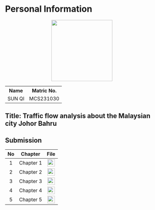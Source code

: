 # Personal Information
<p align="center"><img height="200px" src="https://github.com/drshahizan/research-design/blob/main/proposal/proposal24251/sunqi/IMG_4713.jpg"></p>

<table align="center">
  <tr>
    <th>Name</th>
    <th>Matric No.</th>
  </tr>
  <tr>
    <td>SUN QI</td>
    <td>MCS231030</td>
  </tr>
</table>

## Title: Traffic flow analysis about the Malaysian city Johor Bahru


## Submission

| No  | Chapter     |                                                 File |
| :-: | ---------- | :---------------------------------------------------------------------------------------------------: |
|  1  | Chapter 1 | <a href="./chapter1/chapter1 sunqi MCS-1043.pdf"><img src="../../../images/answer.png" width="24px" height="24px"></a> |
|  2  | Chapter 2 | <a href="./chapter2/Chapter2_Tian Fengshou_MCS231029.pdf"><img src="../../../images/answer.png" width="24px" height="24px"></a> |
|  3  | Chapter 3 | <a href="./chapter3/Chapter3_Tian Fengshou_MCS231029.pdf"><img src="../../../images/answer.png" width="24px" height="24px"></a> |
|  4  | Chapter 4 | <a href="./chapter4/Chapter4_Tian Fengshou_MCS231029.pdf"><img src="../../../images/answer.png" width="24px" height="24px"></a> |
|  5  | Chapter 5 | <a href="./chapter5/Chapter4_Tian Fengshou_MCS231029.pdf"><img src="../../../images/answer.png" width="24px" height="24px"></a> |
